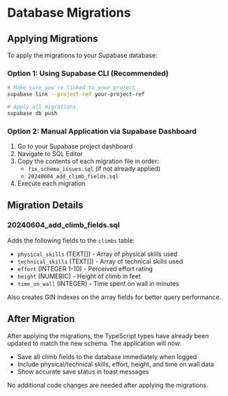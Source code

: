 # Database Migrations

## Applying Migrations

To apply the migrations to your Supabase database:

### Option 1: Using Supabase CLI (Recommended)
```bash
# Make sure you're linked to your project
supabase link --project-ref your-project-ref

# Apply all migrations
supabase db push
```

### Option 2: Manual Application via Supabase Dashboard
1. Go to your Supabase project dashboard
2. Navigate to SQL Editor
3. Copy the contents of each migration file in order:
   - `fix_schema_issues.sql` (if not already applied)
   - `20240604_add_climb_fields.sql`
4. Execute each migration

## Migration Details

### 20240604_add_climb_fields.sql
Adds the following fields to the `climbs` table:
- `physical_skills` (TEXT[]) - Array of physical skills used
- `technical_skills` (TEXT[]) - Array of technical skills used  
- `effort` (INTEGER 1-10) - Perceived effort rating
- `height` (NUMERIC) - Height of climb in feet
- `time_on_wall` (INTEGER) - Time spent on wall in minutes

Also creates GIN indexes on the array fields for better query performance.

## After Migration

After applying the migrations, the TypeScript types have already been updated to match the new schema. The application will now:
- Save all climb fields to the database immediately when logged
- Include physical/technical skills, effort, height, and time on wall data
- Show accurate save status in toast messages

No additional code changes are needed after applying the migrations.